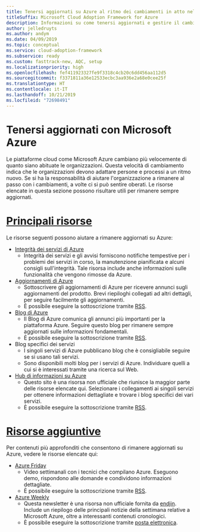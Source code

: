 ```yaml
---
title: Tenersi aggiornati su Azure al ritmo dei cambiamenti in atto nel cloud
titleSuffix: Microsoft Cloud Adoption Framework for Azure
description: Informazioni su come tenersi aggiornati e gestire il cambiamento in Azure al ritmo dei cambiamenti in atto nel cloud.
author: jelledruyts
ms.author: andym
ms.date: 04/09/2019
ms.topic: conceptual
ms.service: cloud-adoption-framework
ms.subservice: ready
ms.custom: fasttrack-new, AQC, setup
ms.localizationpriority: high
ms.openlocfilehash: fef411923327fe9f3318c4cb20c6dd456aa112d5
ms.sourcegitcommit: f3371811a36e12533ecbc3aa936e2a68e0cee25f
ms.translationtype: HT
ms.contentlocale: it-IT
ms.lasthandoff: 10/21/2019
ms.locfileid: "72698491"
---
```

# <a name="stay-current-with-microsoft-azure"></a>Tenersi aggiornati con Microsoft Azure

Le piattaforme cloud come Microsoft Azure cambiano più velocemente di quanto siano abituate le organizzazioni. Questa velocità di cambiamento indica che le organizzazioni devono adattare persone e processi a un ritmo nuovo. Se si ha la responsabilità di aiutare l'organizzazione a rimanere al passo con i cambiamenti, a volte ci si può sentire oberati. Le risorse elencate in questa sezione possono risultare utili per rimanere sempre aggiornati.

<!-- markdownlint-disable MD025 -->

# <a name="top-resourcestabtopresources"></a>[Principali risorse](#tab/TopResources)

<!-- markdownlint-enable MD025 -->

Le risorse seguenti possono aiutare a rimanere aggiornati su Azure:

- [Integrità dei servizi di Azure](https://docs.microsoft.com/azure/service-health/service-health-overview)
  - Integrità dei servizi e gli avvisi forniscono notifiche tempestive per i problemi dei servizi in corso, la manutenzione pianificata e alcuni consigli sull'integrità. Tale risorsa include anche informazioni sulle funzionalità che vengono rimosse da Azure.
- [Aggiornamenti di Azure](https://azure.microsoft.com/updates)
  - Sottoscrivere gli aggiornamenti di Azure per ricevere annunci sugli aggiornamenti del prodotto. Brevi riepiloghi collegati ad altri dettagli, per seguire facilmente gli aggiornamenti.
  - È possibile eseguire la sottoscrizione tramite [RSS](https://azurecomcdn.azureedge.net/updates/feed).
- [Blog di Azure](https://azure.microsoft.com/blog)
  - Il Blog di Azure comunica gli annunci più importanti per la piattaforma Azure. Seguire questo blog per rimanere sempre aggiornati sulle informazioni fondamentali.
  - È possibile eseguire la sottoscrizione tramite [RSS](https://azurecomcdn.azureedge.net/blog/feed).
- Blog specifici dei servizi
  - I singoli servizi di Azure pubblicano blog che è consigliabile seguire se si usano tali servizi.
  - Sono disponibili molti blog per i servizi di Azure. Individuare quelli a cui si è interessati tramite una ricerca sul Web.
- [Hub di informazioni su Azure](https://azureinfohub.azurewebsites.net)
  - Questo sito è una risorsa non ufficiale che riunisce la maggior parte delle risorse elencate qui. Selezionare i collegamenti ai singoli servizi per ottenere informazioni dettagliate e trovare i blog specifici dei vari servizi.
  - È possibile eseguire la sottoscrizione tramite [RSS](https://azureinfohub.azurewebsites.net/Feed?serviceTitle=Azure).

<!-- markdownlint-disable MD025 -->

# <a name="additional-resourcestabadditionalresources"></a>[Risorse aggiuntive](#tab/AdditionalResources)

<!-- markdownlint-enable MD025 -->

Per contenuti più approfonditi che consentono di rimanere aggiornati su Azure, vedere le risorse elencate qui:

- [Azure Friday](https://channel9.msdn.com/Shows/Azure-Friday)
  - Video settimanali con i tecnici che compilano Azure. Eseguono demo, rispondono alle domande e condividono informazioni dettagliate.
  - È possibile eseguire la sottoscrizione tramite [RSS](https://channel9.msdn.com/Shows/Azure-Friday/feed).
- [Azure Weekly](https://azureweekly.info)
  - Questa newsletter è una risorsa non ufficiale fornita da [endjin](https://endjin.com). Include un riepilogo delle principali notizie della settimana relative a Microsoft Azure, oltre a interessanti contenuti cronologici.
  - È possibile eseguire la sottoscrizione tramite [posta elettronica](https://azureweekly.info).
